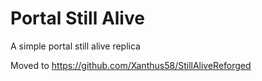 # Portal Still Alive
 A simple portal still alive replica


Moved to https://github.com/Xanthus58/StillAliveReforged
